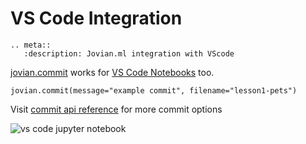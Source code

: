 # VS Code Integration

```eval_rst
.. meta::
   :description: Jovian.ml integration with VScode
```

[jovian.commit](../user-guide/upload) works for [VS Code Notebooks](https://code.visualstudio.com/docs/python/jupyter-support) too.

```
jovian.commit(message="example commit", filename="lesson1-pets")
```

Visit [commit api reference](../api-reference/commit) for more commit options

<img src="https://imgur.com/Wg3wPx3.png" class="screenshot" alt="vs code jupyter notebook" />
